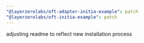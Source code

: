 ```yaml
---
"@layerzerolabs/oft-adapter-initia-example": patch
"@layerzerolabs/oft-initia-example": patch
---
```


adjusting readme to reflect new installation process
